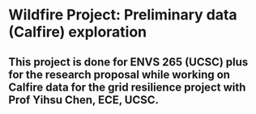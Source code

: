 # Wildfire Project: Preliminary data (Calfire) exploration
## This project is done for ENVS 265 (UCSC) plus for the research proposal while working on Calfire data for the grid resilience project with Prof Yihsu Chen, ECE, UCSC. 
